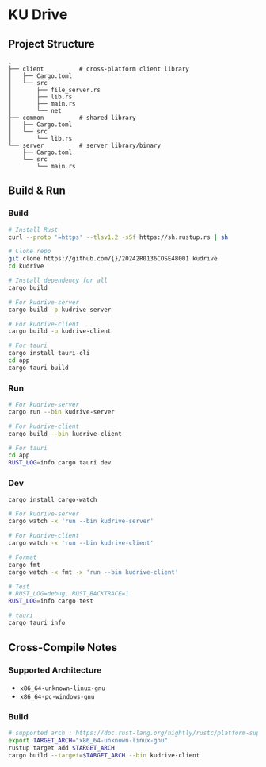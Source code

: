 # KU Drive

## Project Structure

```
.
├── client          # cross-platform client library
│   ├── Cargo.toml
│   └── src
│       ├── file_server.rs
│       ├── lib.rs
│       ├── main.rs
│       └── net
├── common          # shared library
│   ├── Cargo.toml
│   └── src
│       └── lib.rs
└── server          # server library/binary
    ├── Cargo.toml
    └── src
        └── main.rs
```

## Build & Run

### Build

```bash
# Install Rust
curl --proto '=https' --tlsv1.2 -sSf https://sh.rustup.rs | sh

# Clone repo
git clone https://github.com/{}/20242R0136COSE48001 kudrive
cd kudrive

# Install dependency for all
cargo build

# For kudrive-server
cargo build -p kudrive-server

# For kudrive-client
cargo build -p kudrive-client

# For tauri
cargo install tauri-cli
cd app
cargo tauri build
```

### Run

```bash
# For kudrive-server
cargo run --bin kudrive-server

# For kudrive-client
cargo build --bin kudrive-client

# For tauri
cd app
RUST_LOG=info cargo tauri dev
```

### Dev

```bash
cargo install cargo-watch

# For kudrive-server
cargo watch -x 'run --bin kudrive-server'

# For kudrive-client
cargo watch -x 'run --bin kudrive-client'

# Format
cargo fmt
cargo watch -x fmt -x 'run --bin kudrive-client'

# Test
# RUST_LOG=debug, RUST_BACKTRACE=1
RUST_LOG=info cargo test

# tauri
cargo tauri info
```

## Cross-Compile Notes

### Supported Architecture

- `x86_64-unknown-linux-gnu`
- `x86_64-pc-windows-gnu`

### Build

```bash
# supported arch : https://doc.rust-lang.org/nightly/rustc/platform-support.html
export TARGET_ARCH="x86_64-unknown-linux-gnu"
rustup target add $TARGET_ARCH
cargo build --target=$TARGET_ARCH --bin kudrive-client
```

